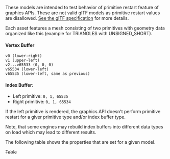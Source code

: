 These models are intended to test behavior of primitive restart feature of graphics APIs. These are not valid glTF models as primitive restart values are disallowed. [See the glTF specification](https://github.com/KhronosGroup/glTF/tree/master/specification/2.0#primitiveindices) for more details.  

Each asset features a mesh consisting of two primitives with geometry data organized like this (example for TRIANGLES with UNSIGNED_SHORT).

#### Vertex Buffer
```
v0 (lower-right)
v1 (upper-left)
v2...v65533 (0, 0, 0)
v65534 (lower-left)
v65535 (lower-left, same as previous)
```

#### Index Buffer: 
- Left primitive: `0, 1, 65535`
- Right primitive: `0, 1, 65534`

If the left primitive is rendered, the graphics API doesn't perform primitive restart for a giver primitive type and/or index buffer type.

Note, that some engines may rebuild index buffers into different data types on load which may lead to different results.

The following table shows the properties that are set for a given model.  

~~Table~~ 
